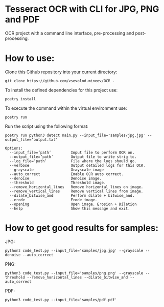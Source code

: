 # Tesseract OCR with CLI for JPG, PNG and PDF

OCR project with a command line interface, pre-processing and post-processing.

# How to use:
Clone this Github repository into your current directory:
```
git clone https://github.com/vsevolod-mineev/OCR .
```
To install the defined dependencies for this project use:
```
poetry install
```
To execute the command within the virtual environment use:
```
poetry run
```

Run the script using the following format:
```
poetry run python3 detect main.py --input_file='samples/jpg.jpg' --output_file='output.txt'
```
```
Options:
  --input_file=’path’         Input file to perform OCR on.
  --output_file=’path’        Output file to write strig to.
  --log_file=’path’           File where the logs should go.
  --verbose                   Output detailed logs for this OCR.
  --grayscale                 Grayscale image
  --auto_correct              Enable OCR auto correct.
  --denoise                   Denoise image.
  --threshold                 Threshold image.
  --remove_horizontal_lines   Remove horizontal lines on image.
  --remove_vertical_lines     Remove vertical lines from image.
  --dilate_bitwise_and        Perform dilate + bitwise_and.
  --erode                     Erode image.
  --opening                   Open image. Erosion + Dilation
  --help                      Show this message and exit.
```

# How to get good results for samples:

JPG:
```
python3 code_test.py --input_file='samples/jpg.jpg' --grayscale --denoise --auto_correct
```
PNG:
```
python3 code_test.py --input_file='samples/png.png' --grayscale --threshold --remove_horizontal_lines --dilate_bitwise_and --auto_correct
```
PDF:
```
python3 code_test.py --input_file='samples/pdf.pdf'
```
